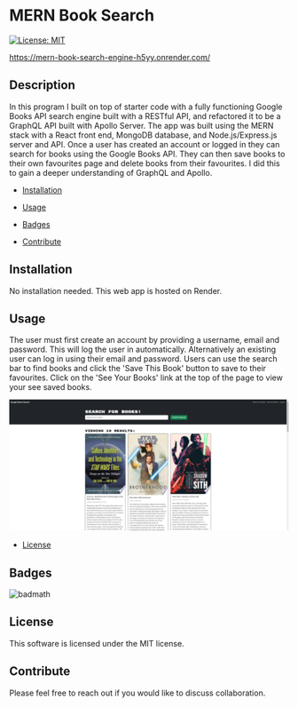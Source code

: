 # MERN Book Search

[![License: MIT](https://img.shields.io/badge/License-MIT-yellow.svg)](https://opensource.org/licenses/MIT)

https://mern-book-search-engine-h5yy.onrender.com/

## Description

In this program I built on top of starter code with a fully functioning Google Books API search engine built with a RESTful API, and refactored it to be a GraphQL API built with Apollo Server. The app was built using the MERN stack with a React front end, MongoDB database, and Node.js/Express.js server and API. Once a user has created an account or logged in they can search for books using the Google Books API. They can then save books to their own favourites page and delete books from their favourites. I did this to gain a deeper understanding of GraphQL and Apollo.

- [Installation](#installation)

- [Usage](#usage)

- [Badges](#badges)

- [Contribute](#contribute)

## Installation

No installation needed. This web app is hosted on Render.

## Usage

The user must first create an account by providing a username, email and password. This will log the user in automatically. Alternatively an existing user can log in using their email and password. Users can use the search bar to find books and click the 'Save This Book' button to save to their favourites. Click on the 'See Your Books' link at the top of the page to view your see saved books.

![image](./images/Screenshot.png)

- [License](#license)

## Badges

![badmath](https://img.shields.io/github/languages/top/lernantino/badmath)

## License

This software is licensed under the MIT license.

## Contribute

Please feel free to reach out if you would like to discuss collaboration.
